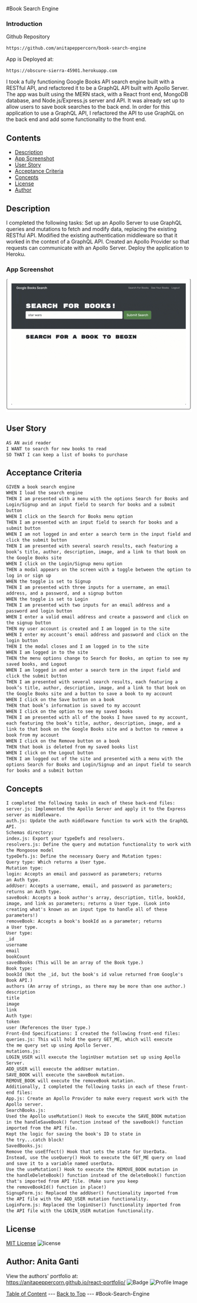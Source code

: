 #Book Search Engine

### Introduction
Github Repository
``` text 
https://github.com/anitapeppercorn/book-search-engine
```
App is Deployed at:
``` text
https://obscure-sierra-45901.herokuapp.com
```

I took a fully functioning Google Books API search engine built with a RESTful API, and refactored it to be a GraphQL API built with Apollo Server. The app was built using the MERN stack, with a React front end, MongoDB database, and Node.js/Express.js server and API. It was already set up to allow users to save book searches to the back end. In order for this application to use a GraphQL API, I refactored the API to use GraphQL on the back end and add some functionality to the front end. 

## Contents
- [Description](#Description)
- [App Screenshot](#App)
- [User Story](#User-Story)
- [Acceptance Criteria](#Acceptance-Criteria)
- [Concepts](#Concepts)
- [License](#License)
- [Author](#Author)

## Description

I completed the following tasks:
Set up an Apollo Server to use GraphQL queries and mutations to fetch and modify data, replacing the existing RESTful API.
Modified the existing authentication middleware so that it worked in the context of a GraphQL API.
Created an Apollo Provider so that requests can communicate with an Apollo Server.
Deploy the application to Heroku.


### App Screenshot
![](client/src/assets/images/booksearch.png)


## User Story
``` text 
AS AN avid reader
I WANT to search for new books to read
SO THAT I can keep a list of books to purchase
```

## Acceptance Criteria
```
GIVEN a book search engine
WHEN I load the search engine
THEN I am presented with a menu with the options Search for Books and Login/Signup and an input field to search for books and a submit button
WHEN I click on the Search for Books menu option
THEN I am presented with an input field to search for books and a submit button
WHEN I am not logged in and enter a search term in the input field and click the submit button
THEN I am presented with several search results, each featuring a book’s title, author, description, image, and a link to that book on the Google Books site
WHEN I click on the Login/Signup menu option
THEN a modal appears on the screen with a toggle between the option to log in or sign up
WHEN the toggle is set to Signup
THEN I am presented with three inputs for a username, an email address, and a password, and a signup button
WHEN the toggle is set to Login
THEN I am presented with two inputs for an email address and a password and login button
WHEN I enter a valid email address and create a password and click on the signup button
THEN my user account is created and I am logged in to the site
WHEN I enter my account’s email address and password and click on the login button
THEN I the modal closes and I am logged in to the site
WHEN I am logged in to the site
THEN the menu options change to Search for Books, an option to see my saved books, and Logout
WHEN I am logged in and enter a search term in the input field and click the submit button
THEN I am presented with several search results, each featuring a book’s title, author, description, image, and a link to that book on the Google Books site and a button to save a book to my account
WHEN I click on the Save button on a book
THEN that book’s information is saved to my account
WHEN I click on the option to see my saved books
THEN I am presented with all of the books I have saved to my account, each featuring the book’s title, author, description, image, and a link to that book on the Google Books site and a button to remove a book from my account
WHEN I click on the Remove button on a book
THEN that book is deleted from my saved books list
WHEN I click on the Logout button
THEN I am logged out of the site and presented with a menu with the options Search for Books and Login/Signup and an input field to search for books and a submit button  

```


## Concepts

``` text 
I completed the following tasks in each of these back-end files:
server.js: Implemented the Apollo Server and apply it to the Express server as middleware.
auth.js: Update the auth middleware function to work with the GraphQL API.
Schemas directory:
index.js: Export your typeDefs and resolvers.
resolvers.js: Define the query and mutation functionality to work with the Mongoose model
typeDefs.js: Define the necessary Query and Mutation types:
Query type: Which returns a User type.
Mutation type:
login: Accepts an email and password as parameters; returns an Auth type.
addUser: Accepts a username, email, and password as parameters; returns an Auth type.
saveBook: Accepts a book author's array, description, title, bookId, image, and link as parameters; returns a User type. (Look into creating what's known as an input type to handle all of these parameters!)
removeBook: Accepts a book's bookId as a parameter; returns a User type.
User type:
_id
username
email
bookCount
savedBooks (This will be an array of the Book type.)
Book type:
bookId (Not the _id, but the book's id value returned from Google's Book API.)
authors (An array of strings, as there may be more than one author.)
description
title
image
link
Auth type:
token
user (References the User type.)
Front-End Specifications: I created the following front-end files:
queries.js: This will hold the query GET_ME, which will execute the me query set up using Apollo Server.
mutations.js:
LOGIN_USER will execute the loginUser mutation set up using Apollo Server.
ADD_USER will execute the addUser mutation.
SAVE_BOOK will execute the saveBook mutation.
REMOVE_BOOK will execute the removeBook mutation.
Additionally, I completed the following tasks in each of these front-end files:
App.js: Create an Apollo Provider to make every request work with the Apollo server.
SearchBooks.js:
Used the Apollo useMutation() Hook to execute the SAVE_BOOK mutation in the handleSaveBook() function instead of the saveBook() function imported from the API file.
Kept the logic for saving the book's ID to state in the try...catch block!
SavedBooks.js:
Remove the useEffect() Hook that sets the state for UserData.
Instead, use the useQuery() Hook to execute the GET_ME query on load and save it to a variable named userData.
Use the useMutation() Hook to execute the REMOVE_BOOK mutation in the handleDeleteBook() function instead of the deleteBook() function that's imported from API file. (Make sure you keep the removeBookId() function in place!)
SignupForm.js: Replaced the addUser() functionality imported from the API file with the ADD_USER mutation functionality.
LoginForm.js: Replaced the loginUser() functionality imported from the API file with the LOGIN_USER mutation functionality.
```


## License
[MIT License](./LICENSE)
![license](https://img.shields.io/badge/License-MIT-blue)

## Author: Anita Ganti

View the authors' portfolio at:  
https://anitapeppercorn.github.io/react-portfolio/
![Badge](https://img.shields.io/badge/Github-anitapeppercorn-4cbbb9) 
![Profile Image](https://github.com/anitapeppercorn.png?size=50)

[Table of Content](#Table-of-Content) --- [Back to Top](#Book-Search-Engine) --- #Book-Search-Engine




